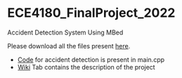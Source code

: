 # ECE4180_FinalProject_2022
Accident Detection System Using MBed

Please download all the files present [here](https://github.com/Prajwal-1198/ECE4180_FinalProject_2022).

* [Code](https://github.com/Prajwal-1198/ECE4180_FinalProject_2022) for accident detection is present in main.cpp
* [Wiki](https://github.com/Prajwal-1198/ECE4180_FinalProject_2022/wiki) Tab contains the description of the project
